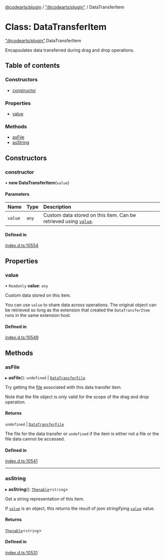 [@codearts/plugin](../README.md) / ["@codearts/plugin"](../modules/_codearts_plugin_.md) / DataTransferItem

# Class: DataTransferItem

["@codearts/plugin"](../modules/_codearts_plugin_.md).DataTransferItem

Encapsulates data transferred during drag and drop operations.

## Table of contents

### Constructors

- [constructor](codearts_plugin_.DataTransferItem.md#constructor)

### Properties

- [value](codearts_plugin_.DataTransferItem.md#value)

### Methods

- [asFile](codearts_plugin_.DataTransferItem.md#asfile)
- [asString](codearts_plugin_.DataTransferItem.md#asstring)

## Constructors

### constructor

• **new DataTransferItem**(`value`)

#### Parameters

| Name | Type | Description |
| :------ | :------ | :------ |
| `value` | `any` | Custom data stored on this item. Can be retrieved using [`value`](codearts_plugin_.DataTransferItem.md#value). |

#### Defined in

[index.d.ts:10554](https://github.com/huaweicloud/cloudide-plugin-api/blob/03b481c/index.d.ts#L10554)

## Properties

### value

• `Readonly` **value**: `any`

Custom data stored on this item.

You can use `value` to share data across operations. The original object can be retrieved so long as the extension that
created the `DataTransferItem` runs in the same extension host.

#### Defined in

[index.d.ts:10549](https://github.com/huaweicloud/cloudide-plugin-api/blob/03b481c/index.d.ts#L10549)

## Methods

### asFile

▸ **asFile**(): `undefined` \| [`DataTransferFile`](../interfaces/codearts_plugin_.DataTransferFile.md)

Try getting the [file](../interfaces/codearts_plugin_.DataTransferFile.md) associated with this data transfer item.

Note that the file object is only valid for the scope of the drag and drop operation.

#### Returns

`undefined` \| [`DataTransferFile`](../interfaces/codearts_plugin_.DataTransferFile.md)

The file for the data transfer or `undefined` if the item is either not a file or the
file data cannot be accessed.

#### Defined in

[index.d.ts:10541](https://github.com/huaweicloud/cloudide-plugin-api/blob/03b481c/index.d.ts#L10541)

___

### asString

▸ **asString**(): [`Thenable`](../interfaces/Thenable.md)<`string`\>

Get a string representation of this item.

If [`value`](codearts_plugin_.DataTransferItem.md#value) is an object, this returns the result of json stringifying [`value`](codearts_plugin_.DataTransferItem.md#value) value.

#### Returns

[`Thenable`](../interfaces/Thenable.md)<`string`\>

#### Defined in

[index.d.ts:10531](https://github.com/huaweicloud/cloudide-plugin-api/blob/03b481c/index.d.ts#L10531)
